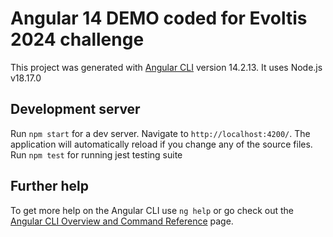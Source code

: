 # Angular 14 DEMO coded for Evoltis 2024 challenge

This project was generated with [Angular CLI](https://github.com/angular/angular-cli) version 14.2.13. 
It uses Node.js v18.17.0

## Development server

Run `npm start` for a dev server. Navigate to `http://localhost:4200/`. The application will automatically reload if you change any of the source files.
Run `npm test` for running jest testing suite


## Further help

To get more help on the Angular CLI use `ng help` or go check out the [Angular CLI Overview and Command Reference](https://angular.io/cli) page.


